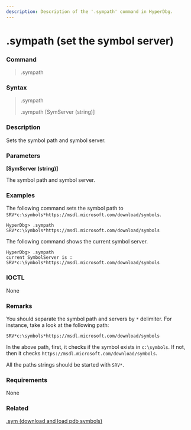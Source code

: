 ```yaml
---
description: Description of the '.sympath' command in HyperDbg.
---
```


# .sympath (set the symbol server)

### Command

> .sympath

### Syntax

> .sympath
>
> .sympath \[SymServer (string)]

### Description

Sets the symbol path and symbol server.

### Parameters

**\[SymServer (string)]**

The symbol path and symbol server.

### Examples

The following command sets the symbol path to `SRV*c:\symbols*https://msdl.microsoft.com/download/symbols`.

```
HyperDbg> .sympath SRV*c:\Symbols*https://msdl.microsoft.com/download/symbols
```

The following command shows the current symbol server.

```
HyperDbg> .sympath
current SymbolServer is : SRV*c:\Symbols*https://msdl.microsoft.com/download/symbols
```

### IOCTL

None

### Remarks

You should separate the symbol path and servers by `*` delimiter. For instance, take a look at the following path:

`SRV*c:\symbols*https://msdl.microsoft.com/download/symbols`

In the above path, first, it checks if the symbol exists in `c:\symbols`. If not, then it checks `https://msdl.microsoft.com/download/symbols`.

All the paths strings should be started with `SRV*`.

### Requirements

None

### Related

[.sym (download and load pdb symbols)](https://docs.hyperdbg.org/commands/meta-commands/.sym)
